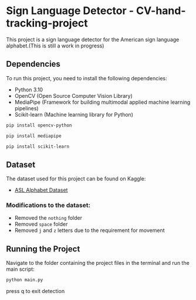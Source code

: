 # Sign Language Detector - CV-hand-tracking-project 

This project is a sign language detector for the American sign language alphabet.(This is still a work in progress)

## Dependencies

To run this project, you need to install the following dependencies:

- Python 3.10
- OpenCV (Open Source Computer Vision Library)
- MediaPipe (Framework for building multimodal applied machine learning pipelines)
- Scikit-learn (Machine learning library for Python)

```bash
pip install opencv-python
```
```bash
pip install mediapipe
```
```bash
pip install scikit-learn
```


## Dataset

The dataset used for this project can be found on Kaggle:

- [ASL Alphabet Dataset](https://www.kaggle.com/datasets/grassknoted/asl-alphabet)

### Modifications to the dataset:

- Removed the `nothing` folder
- Removed `space` folder
- Removed `j` and `z` letters due to the requirement for movement

## Running the Project

Navigate to the folder containing the project files in the terminal and run the main script:

```bash
python main.py
```

press q to exit detection
